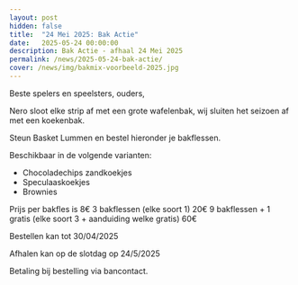 ```yaml
---
layout: post
hidden: false
title:  "24 Mei 2025: Bak Actie"
date:   2025-05-24 00:00:00
description: Bak Actie - afhaal 24 Mei 2025
permalink: /news/2025-05-24-bak-actie/
cover: /news/img/bakmix-voorbeeld-2025.jpg
---
```


Beste spelers en speelsters, ouders,  

Nero sloot elke strip af met een grote wafelenbak, wij sluiten het seizoen af met een koekenbak. 

Steun Basket Lummen en bestel hieronder je bakflessen. 

Beschikbaar in de volgende varianten:
- Chocoladechips zandkoekjes 
- Speculaaskoekjes 
- Brownies 

Prijs per bakfles is 8€ 
3 bakflessen (elke soort 1) 20€ 
9 bakflessen + 1 gratis (elke soort 3 + aanduiding welke gratis) 60€ 

Bestellen kan tot 30/04/2025 

Afhalen kan op de slotdag op 24/5/2025  

Betaling bij bestelling via bancontact.

<style>
    clubmgmt-checkout-form .table-row .table-cell:first-of-type
    {
        width: 50%;
    }

    payment-method
    {
        display: table-row-group;
    }
</style>


<script type="module">

import { shell, translations } from "https://fundraising.clubmanagement.io/cdn/release/1.0.12/clubmanagement.sales.public.min.js";

(async function() {
	
    translations.language = "nl";

    translations.CheckoutFormCommentPlaceholder.nl = "Vermeld je team hier dan maakt de hele ploeg kans op een waardebon voor in de webshop.";
	translations.CheckoutFormOrderConfirmationLegend.nl = "We verwelkomen je graag op zaterdag 25 mei 2025 in sporthal De Vijfsprong, tot dan!";
    translations.CheckoutFormChoosePaymentMethodCashMessage.nl = "Gelieve bedrag te betalen bij afhaling (kan enkel met payconiq).";
    translations.CheckoutFormChoosePaymentMethodWireTransferMessage.nl = " Gelieve het geld over te schrijven op rekeningnummer BE16 3630 4262 5274 met vermelding van de nummer van je bestelling";

	await shell.activate();
	
 })();
	
</script>

<!-- prod -->
<clubmgmt-checkout data-sale-id="371598bb-b17a-f779-64f7-c08c25e3d986" data-organization-id="5159e64f-4d2e-42c4-968d-6ff38338129b"></clubmgmt-checkout>